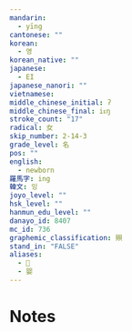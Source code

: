 ```yaml
---
mandarin:
  - yīng
cantonese: ""
korean:
  - 영
korean_native: ""
japanese:
  - EI
japanese_nanori: ""
vietnamese:
middle_chinese_initial: ʔ
middle_chinese_final: iᴇŋ
stroke_count: "17"
radical: 女
skip_number: 2-14-3
grade_level: 名
pos: ""
english:
  - newborn
羅馬字: ing
韓文: 잉
joyo_level: ""
hsk_level: ""
hanmun_edu_level: ""
danayo_id: 8407
mc_id: 736
graphemic_classification: 賏
stand_in: "FALSE"
aliases:
  - 𰋷
  - 婴
---
```


# Notes
